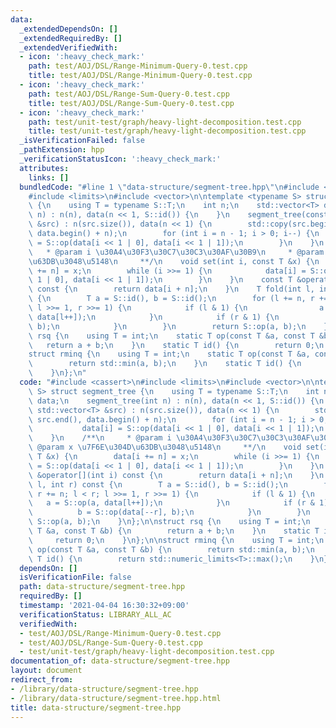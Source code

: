 ```yaml
---
data:
  _extendedDependsOn: []
  _extendedRequiredBy: []
  _extendedVerifiedWith:
  - icon: ':heavy_check_mark:'
    path: test/AOJ/DSL/Range-Minimum-Query-0.test.cpp
    title: test/AOJ/DSL/Range-Minimum-Query-0.test.cpp
  - icon: ':heavy_check_mark:'
    path: test/AOJ/DSL/Range-Sum-Query-0.test.cpp
    title: test/AOJ/DSL/Range-Sum-Query-0.test.cpp
  - icon: ':heavy_check_mark:'
    path: test/unit-test/graph/heavy-light-decomposition.test.cpp
    title: test/unit-test/graph/heavy-light-decomposition.test.cpp
  _isVerificationFailed: false
  _pathExtension: hpp
  _verificationStatusIcon: ':heavy_check_mark:'
  attributes:
    links: []
  bundledCode: "#line 1 \"data-structure/segment-tree.hpp\"\n#include <cassert>\n\
    #include <limits>\n#include <vector>\n\ntemplate <typename S> struct segment_tree\
    \ {\n    using T = typename S::T;\n    int n;\n    std::vector<T> data;\n    segment_tree(int\
    \ n) : n(n), data(n << 1, S::id()) {\n    }\n    segment_tree(const std::vector<T>\
    \ &src) : n(src.size()), data(n << 1) {\n        std::copy(src.begin(), src.end(),\
    \ data.begin() + n);\n        for (int i = n - 1; i > 0; i--) {\n            data[i]\
    \ = S::op(data[i << 1 | 0], data[i << 1 | 1]);\n        }\n    }\n    /**\n  \
    \   * @param i \u30A4\u30F3\u30C7\u30C3\u30AF\u30B9\n     * @param x \u7F6E\u304D\
    \u63DB\u3048\u5148\n     **/\n    void set(int i, const T &x) {\n        data[i\
    \ += n] = x;\n        while (i >>= 1) {\n            data[i] = S::op(data[i <<\
    \ 1 | 0], data[i << 1 | 1]);\n        }\n    }\n    const T &operator[](int i)\
    \ const {\n        return data[i + n];\n    }\n    T fold(int l, int r) const\
    \ {\n        T a = S::id(), b = S::id();\n        for (l += n, r += n; l < r;\
    \ l >>= 1, r >>= 1) {\n            if (l & 1) {\n                a = S::op(a,\
    \ data[l++]);\n            }\n            if (r & 1) {\n                b = S::op(data[--r],\
    \ b);\n            }\n        }\n        return S::op(a, b);\n    }\n};\n\nstruct\
    \ rsq {\n    using T = int;\n    static T op(const T &a, const T &b) {\n     \
    \   return a + b;\n    }\n    static T id() {\n        return 0;\n    }\n};\n\n\
    struct rminq {\n    using T = int;\n    static T op(const T &a, const T &b) {\n\
    \        return std::min(a, b);\n    }\n    static T id() {\n        return std::numeric_limits<T>::max();\n\
    \    }\n};\n"
  code: "#include <cassert>\n#include <limits>\n#include <vector>\n\ntemplate <typename\
    \ S> struct segment_tree {\n    using T = typename S::T;\n    int n;\n    std::vector<T>\
    \ data;\n    segment_tree(int n) : n(n), data(n << 1, S::id()) {\n    }\n    segment_tree(const\
    \ std::vector<T> &src) : n(src.size()), data(n << 1) {\n        std::copy(src.begin(),\
    \ src.end(), data.begin() + n);\n        for (int i = n - 1; i > 0; i--) {\n \
    \           data[i] = S::op(data[i << 1 | 0], data[i << 1 | 1]);\n        }\n\
    \    }\n    /**\n     * @param i \u30A4\u30F3\u30C7\u30C3\u30AF\u30B9\n     *\
    \ @param x \u7F6E\u304D\u63DB\u3048\u5148\n     **/\n    void set(int i, const\
    \ T &x) {\n        data[i += n] = x;\n        while (i >>= 1) {\n            data[i]\
    \ = S::op(data[i << 1 | 0], data[i << 1 | 1]);\n        }\n    }\n    const T\
    \ &operator[](int i) const {\n        return data[i + n];\n    }\n    T fold(int\
    \ l, int r) const {\n        T a = S::id(), b = S::id();\n        for (l += n,\
    \ r += n; l < r; l >>= 1, r >>= 1) {\n            if (l & 1) {\n             \
    \   a = S::op(a, data[l++]);\n            }\n            if (r & 1) {\n      \
    \          b = S::op(data[--r], b);\n            }\n        }\n        return\
    \ S::op(a, b);\n    }\n};\n\nstruct rsq {\n    using T = int;\n    static T op(const\
    \ T &a, const T &b) {\n        return a + b;\n    }\n    static T id() {\n   \
    \     return 0;\n    }\n};\n\nstruct rminq {\n    using T = int;\n    static T\
    \ op(const T &a, const T &b) {\n        return std::min(a, b);\n    }\n    static\
    \ T id() {\n        return std::numeric_limits<T>::max();\n    }\n};\n"
  dependsOn: []
  isVerificationFile: false
  path: data-structure/segment-tree.hpp
  requiredBy: []
  timestamp: '2021-04-04 16:30:32+09:00'
  verificationStatus: LIBRARY_ALL_AC
  verifiedWith:
  - test/AOJ/DSL/Range-Minimum-Query-0.test.cpp
  - test/AOJ/DSL/Range-Sum-Query-0.test.cpp
  - test/unit-test/graph/heavy-light-decomposition.test.cpp
documentation_of: data-structure/segment-tree.hpp
layout: document
redirect_from:
- /library/data-structure/segment-tree.hpp
- /library/data-structure/segment-tree.hpp.html
title: data-structure/segment-tree.hpp
---
```

